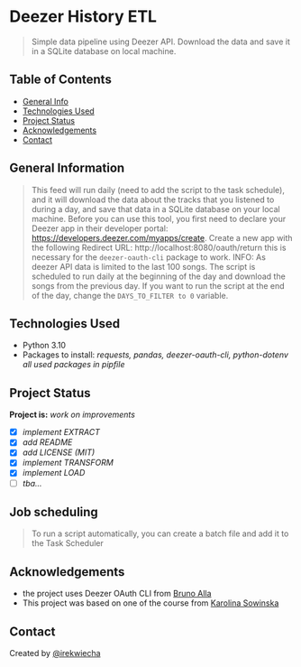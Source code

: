 # Deezer History ETL
> Simple data pipeline using Deezer API. Download the data and save it in a SQLite database on local machine. 

## Table of Contents
* [General Info](#general-information)
* [Technologies Used](#technologies-used)
* [Project Status](#project-status)
* [Acknowledgements](#acknowledgements)
* [Contact](#contact)

## General Information
> This feed will run daily (need to add the script to the task schedule), and it will download the data about the tracks that you listened to during a day, and save that data in a SQLite database on your local machine. Before you can use this tool, you first need to declare your Deezer app in their developer portal: https://developers.deezer.com/myapps/create. Create a new app with the following Redirect URL: http://localhost:8080/oauth/return this is necessary for the `deezer-oauth-cli` package to work.
>INFO:
>As deezer API data is limited to the last 100 songs. The script is scheduled to run daily at the beginning of the day and download the songs from the previous day. If you want to run the script at the end of the day, change the `DAYS_TO_FILTER to 0` variable.

## Technologies Used
- Python 3.10
- Packages to install: *requests, pandas, deezer-oauth-cli, python-dotenv*
*all used packages in pipfile*

## Project Status
**Project is:** *work on improvements*
- [x] *implement EXTRACT*
- [x] *add README*
- [x] *add LICENSE (MIT)*
- [x] *implement TRANSFORM*
- [x] *implement LOAD*
- [ ] *tba...*

## Job scheduling
> To run a script automatically, you can create a batch file and add it to the Task Scheduler

## Acknowledgements
- the project uses Deezer OAuth CLI from [Bruno Alla](https://github.com/browniebroke/deezer-oauth-cli)
- This project was based on one of the course from [Karolina Sowinska](https://www.youtube.com/c/KarolinaSowinska)

## Contact
Created by [@irekwiecha](https://github.com/irekwiecha)